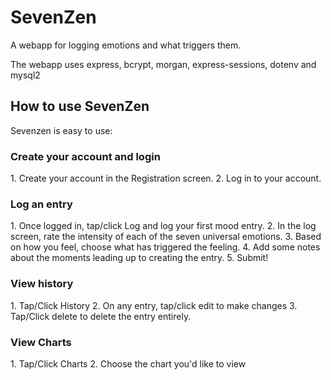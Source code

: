 <h1>SevenZen</h1>
A webapp for logging emotions and what triggers them.

The webapp uses express, bcrypt, morgan, express-sessions, dotenv and mysql2

<h2>How to use SevenZen</h2>

Sevenzen is easy to use:

<h3>Create your account and login</h3>
1. Create your account in the Registration screen.
2. Log in to your account.

<h3>Log an entry</h3>
1. Once logged in, tap/click Log and log your first mood entry.
2. In the log screen, rate the intensity of each of the seven universal emotions.
3. Based on how you feel, choose what has triggered the feeling.
4. Add some notes about the moments leading up to creating the entry.
5. Submit! 

<h3>View history</h3>
1. Tap/Click History
2. On any entry, tap/click edit to make changes
3. Tap/Click delete to delete the entry entirely.

<h3>View Charts</h3>
1. Tap/Click Charts
2. Choose the chart you'd like to view
